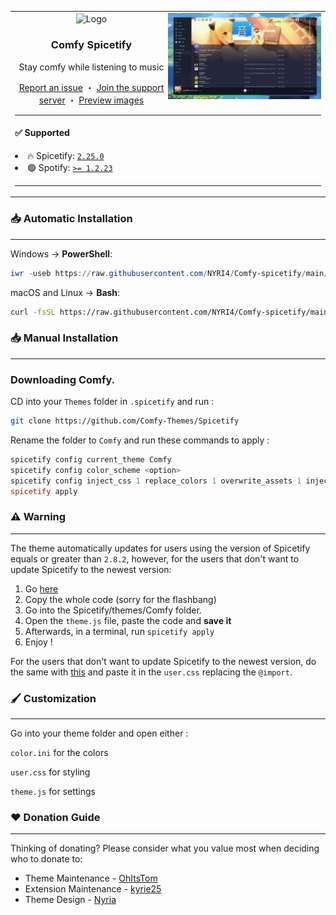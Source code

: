 <table>
  <tr>
    <td>
      <img align="right" src="./images/preview.png" alt="Preview" width="50%">
      <div align="center">
        <img align="center" src="https://i.imgur.com/gWx75QA.png" alt="Logo" width="70" height="90">
        <h3 align="center">Comfy Spicetify</h3>
        <p align="center">Stay comfy while listening to music</p>
        <a href="https://github.com/Comfy-Themes/Spicetify/issues">Report an issue</a> ・ <a href="https://discord.gg/comfy-camp-811203761619337259">Join the support server</a> ・
        <a href="Comfy/README.md">Preview images</a>
      </div>
      <hr>
      <h4> ✅ Supported</h4>
        <li>🔥 Spicetify: <code><a href="https://github.com/spicetify/spicetify-cli/releases/tag/v2.25.0">2.25.0</a></code></li>
        <li>🟢 Spotify: <code><a href="https://upgrade.scdn.co/upgrade/client/win32-x86/spotify_installer-1.2.23.1125.g920a7ada-925.exe">>= 1.2.23</a></code></li>
      <hr>
    </td>
  </tr>
</table>

### 📥 Automatic Installation

---

Windows -> **PowerShell**:

```powershell
iwr -useb https://raw.githubusercontent.com/NYRI4/Comfy-spicetify/main/install.ps1 | iex
```

macOS and Linux -> **Bash**:

```bash
curl -fsSL https://raw.githubusercontent.com/NYRI4/Comfy-spicetify/main/install.sh | sh
```

### 📥 Manual Installation

---

### Downloading Comfy.

CD into your `Themes` folder in `.spicetify` and run :

```sh
git clone https://github.com/Comfy-Themes/Spicetify
```

Rename the folder to `Comfy` and run these commands to apply :

```powershell
spicetify config current_theme Comfy
spicetify config color_scheme <option>
spicetify config inject_css 1 replace_colors 1 overwrite_assets 1 inject_theme_js 1
spicetify apply
```

### ⚠️️ Warning

---

The theme automatically updates for users using the version of Spicetify equals or greater than `2.8.2`, however, for the users that don't want to update Spicetify to the newest version:

1. Go [here](https://comfy-themes.github.io/Spicetify/Comfy/theme.script.js)
2. Copy the whole code (sorry for the flashbang)
3. Go into the Spicetify/themes/Comfy folder.
4. Open the `theme.js` file, paste the code and **save it**
5. Afterwards, in a terminal, run `spicetify apply`
6. Enjoy !

For the users that don't want to update Spicetify to the newest version, do the same with [this](https://comfy-themes.github.io/Spicetify/Comfy/app.css) and paste it in the `user.css` replacing the `@import`.

### 🖌️ Customization

---

Go into your theme folder and open either :

`color.ini` for the colors

`user.css` for styling

`theme.js` for settings

### ♥ Donation Guide

---

Thinking of donating? Please consider what you value most when deciding who to donate to:

- Theme Maintenance - [OhItsTom](https://ko-fi.com/ohitstom)
- Extension Maintenance - [kyrie25](https://ko-fi.com/kyrie25)
- Theme Design - [Nyria](https://ko-fi.com/nyria)
